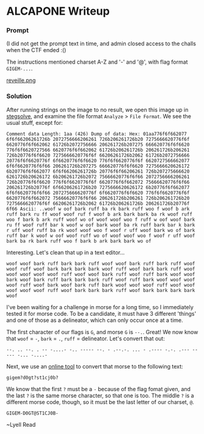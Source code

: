 # ALCAPONE Writeup

### Prompt

(I did not get the prompt text in time, and admin closed access to the challs when the CTF ended :()

The instructions mentioned charset A-Z and '-' and '@', with flag format `GIGEM-...`.

[reveille.png](reveille.png)

### Solution

After running strings on the image to no result, we open this image up in [stegsolve](https://github.com/zardus/ctf-tools/tree/master/stegsolve), and examine the file format `Analyze` > `File Format`. We see the usual stuff, except for:

```
Comment data Length: 1aa (426) Dump of data: Hex: 01aa776f6f662077 6f6f66206261726b 2072756666206261 726b206261726b20 7275666620776f6f 6620776f6f662062 61726b2072756666 206261726b207275 666620776f6f6620 776f6f6620727566 6620776f6f662062 61726b206261726b 206261726b206261 726b20776f6f6620 7275666620776f6f 66206261726b2062 61726b2072756666 20776f6f6620776f 6f6620776f6f6620 776f6f6620776f6f 6620727566662077 6f6f6620776f6f66 206261726b207275 666620776f6f6620 7275666620626172 6b20776f6f662077 6f6f66206261726b 20776f6f66206261 726b207275666620 6261726b20626172 6b206261726b2072 75666620776f6f66 2072756666206261 726b20776f6f6620 776f6f6620776f6f 6620776f6f662072 75666620776f6f66 206261726b20776f 6f66206261726b20 7275666620626172 6b20776f6f662077 6f6f6620776f6f66 207275666620776f 6f6620776f6f6620 776f6f6620776f6f 6620776f6f662072 75666620776f6f66 206261726b206261 726b206261726b20 7275666620776f6f 66206261726b2062 61726b206261726b 206261726b20776f 6f66 Ascii: ..woof w oof bark ruff ba rk bark ruff woo f woof b ark ruff bark ru ff woof woof ruf f woof b ark bark bark ba rk woof ruff woo f bark b ark ruff woof wo of woof woof woo f ruff w oof woof bark ru ff woof ruff bar k woof w oof bark woof ba rk ruff bark bar k bark r uff woof ruff ba rk woof woof woo f woof r uff woof bark wo of bark ruff bar k woof w oof woof ruff wo of woof woof woo f woof r uff woof bark ba rk bark ruff woo f bark b ark bark bark wo of
```

Interesting. Let's clean that up in a text editor...

```
woof woof bark ruff bark bark ruff woof woof bark ruff bark ruff woof woof ruff woof bark bark bark bark woof ruff woof bark bark ruff woof woof woof woof woof ruff woof woof bark ruff woof ruff bark woof woof bark woof bark ruff bark bark bark ruff woof ruff bark woof woof woof woof ruff woof bark woof bark ruff bark woof woof woof ruff woof woof woof woof woof ruff woof bark bark bark ruff woof bark bark bark bark woof 
```

I've been waiting for a challenge in morse for a long time, so I immediately tested it for morse code. To be a candidate, it must have 3 different 'things' and one of those as a delineator, which can only occur once at a time. 

The first character of our flags is `G`, and morse `G` is `--.`. Great! We now know that `woof` = `-`, `bark` = `.`, `ruff` = delineator. Let's convert that out:

```
--. .. --. . -- -....- -.. ----- --. - .--.-. ... - .---- -.-. .--- ----- -... -....-
```

Next, we use an [online tool](http://www.unit-conversion.info/texttools/morse-code/) to convert that morse to the following text:

```
gigem?d0gt?st1cj0b?
```

We know that the first `?` must be a `-` because of the flag fomat given, and the last `?` is the same morse character, so that one is too. The middle `?` is a different morse code, though, so it must be the last letter of our charset, `@`.

```
GIGEM-D0GT@ST1CJ0B-
```

~Lyell Read
